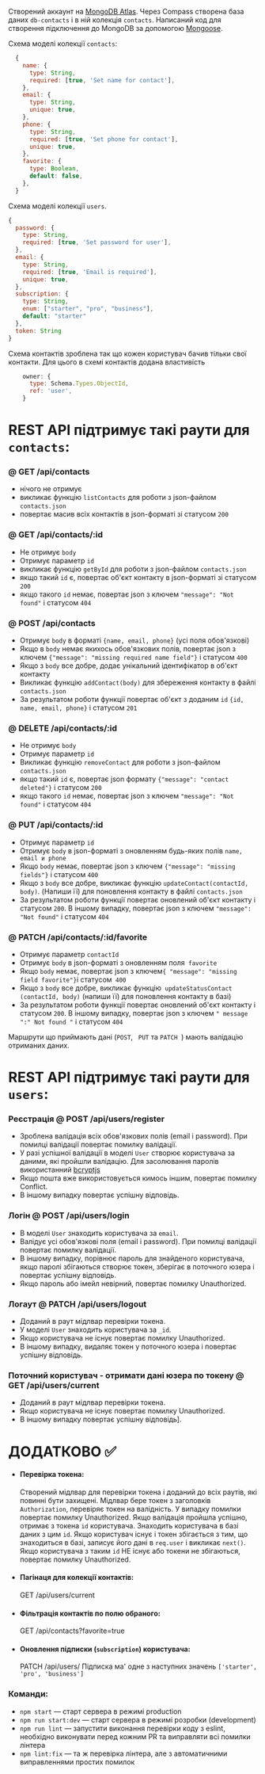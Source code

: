 Створений аккаунт на [MongoDB Atlas](https://www.mongodb.com/cloud/atlas). Через Compass створена
база даних `db-contacts` і в ній колекція `contacts`. Написаний код для створення підключення до
MongoDB за допомогою [Mongoose](https://mongoosejs.com/).

Схема моделі колекції `contacts`:

```js
  {
    name: {
      type: String,
      required: [true, 'Set name for contact'],
    },
    email: {
      type: String,
      unique: true,
    },
    phone: {
      type: String,
      required: [true, 'Set phone for contact'],
      unique: true,
    },
    favorite: {
      type: Boolean,
      default: false,
    },
  }
```

Схема моделі колекції `users`.

```js
{
  password: {
    type: String,
    required: [true, 'Set password for user'],
  },
  email: {
    type: String,
    required: [true, 'Email is required'],
    unique: true,
  },
  subscription: {
    type: String,
    enum: ["starter", "pro", "business"],
    default: "starter"
  },
  token: String
}
```

Схема контактів зроблена так що кожен користувач бачив тільки свої контакти. Для цього в схемі
контактів додана властивість

```js
    owner: {
      type: Schema.Types.ObjectId,
      ref: 'user',
    }
```

# REST API підтримує такі раути для `contacts`:

### @ GET /api/contacts

- нічого не отримує
- викликає функцію `listContacts` для роботи з json-файлом `contacts.json`
- повертає масив всіх контактів в json-форматі зі статусом `200`

### @ GET /api/contacts/:id

- Не отримує `body`
- Отримує параметр `id`
- викликає функцію `getById` для роботи з json-файлом `contacts.json`
- якщо такий `id` є, повертає об'єкт контакту в json-форматі зі статусом `200`
- якщо такого `id` немає, повертає json з ключем `"message": "Not found"` і статусом `404`

### @ POST /api/contacts

- Отримує `body` в форматі `{name, email, phone}` (усі поля обов'язкові)
- Якщо в `body` немає якихось обов'язкових полів, повертає json з ключем
  `{"message": "missing required name field"}` і статусом `400`
- Якщо з `body` все добре, додає унікальний ідентифікатор в об'єкт контакту
- Викликає функцію `addContact(body)` для збереження контакту в файлі `contacts.json`
- За результатом роботи функції повертає об'єкт з доданим `id` `{id, name, email, phone}` і статусом
  `201`

### @ DELETE /api/contacts/:id

- Не отримує `body`
- Отримує параметр `id`
- Викликає функцію `removeContact` для роботи з json-файлом `contacts.json`
- якщо такий `id` є, повертає json формату `{"message": "contact deleted"}` і статусом `200`
- якщо такого `id` немає, повертає json з ключем `"message": "Not found"` і статусом `404`

### @ PUT /api/contacts/:id

- Отримує параметр `id`
- Отримує `body` в json-форматі з оновленням будь-яких полів `name, email и phone`
- Якщо `body` немає, повертає json з ключем `{"message": "missing fields"}` і статусом `400`
- Якщо з `body` все добре, викликає функцію `updateContact(contactId, body)`. (Напиши її) для
  поновлення контакту в файлі `contacts.json`
- За результатом роботи функції повертає оновлений об'єкт контакту і статусом `200`. В іншому
  випадку, повертає json з ключем `"message": "Not found"` і статусом `404`

### @ PATCH /api/contacts/:id/favorite

- Отримує параметр `contactId`
- Отримує `body` в json-форматі з оновленням поля` favorite`
- Якщо `body` немає, повертає json з ключем`{ "message": "missing field favorite"}`і статусом` 400`
- Якщо з `body` все добре, викликає функцію` updateStatusContact (contactId, body)` (напиши її) для
  поновлення контакту в базі)
- За результатом роботи функції повертає оновлений об'єкт контакту і статусом `200`. В іншому
  випадку, повертає json з ключем `" message ":" Not found "` і статусом `404`

Маршрути що приймають дані (`POST`, ` PUT` та `PATCH `) мають валідацію отриманих даних.

# REST API підтримує такі раути для `users`:

### Реєстрація @ POST /api/users/register

- Зроблена валідація всіх обов'язкових полів (email і password). При помилці валідації повертає
  помилку валідації.
- У разі успішної валідації в моделі `User` створює користувача за даними, які пройшли валідацію.
  Для засолювання паролів використанний [bcryptjs](https://www.npmjs.com/package/bcryptjs)
- Якщо пошта вже використовується кимось іншим, повертає помилку Conflict.
- В іншому випадку повертає успішну відповідь.

### Логін @ POST /api/users/login

- В моделі `User` знаходить користувача за `email`.
- Валідує усі обов'язкові поля (email і password). При помилці валідації повертає помилку валідації.
- В іншому випадку, порівнює пароль для знайденого користувача, якщо паролі збігаються створює
  токен, зберігає в поточного юзера і повертає успішну відповідь.
- Якщо пароль або імейл невірний, повертає помилку Unauthorized.

### Логаут @ PATCH /api/users/logout

- Доданий в раут мідлвар перевірки токена.
- У моделі `User` знаходить користувача за `_id`.
- Якщо користувача не існує повертає помилку Unauthorized.
- В іншому випадку, видаляє токен у поточного юзера і повертає успішну відповідь.

### Поточний користувач - отримати дані юзера по токену @ GET /api/users/current

- Доданий в раут мідлвар перевірки токена.
- Якщо користувача не існує повертає помилку Unauthorized.
- В іншому випадку повертає успішну відповідь].

# ДОДАТКОВО ✅

- #### Перевірка токена:

  Створений мідлвар для перевірки токена і доданий до всіх раутів, які повинні бути захищені.
  Мідлвар бере токен з заголовків `Authorization`, перевіряє токен на валідність. У випадку помилки
  повертає помилку Unauthorized. Якщо валідація пройшла успішно, отримає з токена `id` користувача.
  Знаходить користувача в базі даних з цим `id`. Якщо користувач існує і токен збігається з тим, що
  знаходиться в базі, записує його дані в `req.user` і викликає `next()`. Якщо користувача з таким
  `id` НЕ існує або токени не збігаються, повертає помилку Unauthorized.

- #### Пагінаця для колекції контактів:

  GET /api/users/current

- #### Фільтрація контактів по полю обраного:

  GET /api/contacts?favorite=true

- #### Оновлення підписки (`subscription`) користувача:
  PATCH /api/users/ Підписка ма' одне з наступних значень `['starter', 'pro', 'business']`

### Команди:

- `npm start` &mdash; старт сервера в режимі production
- `npm run start:dev` &mdash; старт сервера в режимі розробки (development)
- `npm run lint` &mdash; запустити виконання перевірки коду з eslint, необхідно виконувати перед
  кожним PR та виправляти всі помилки лінтера
- `npm lint:fix` &mdash; та ж перевірка лінтера, але з автоматичними виправленнями простих помилок
